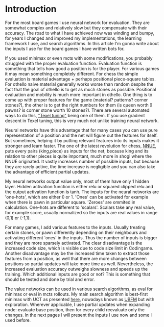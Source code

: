 # Introduction

For the most board games I use neural network for evaluation. They are somewhat complex and relatively slow but they compensate with their accuracy. The road to what I have achieved now was winding and bumpy, for years I changed and improved my implementations, the learning framework I use, and search algorithms. In this article I'm gonna write about the inputs I use for the board games I have written bots for.

If you used minimax or even mcts with some modifications, you probably struggled with the proper evaluation function. Evaluation function is something that tells how good a position is for the player. For various games it may mean something completely different. For chess the simple evaluation is material advantage + perhaps positional piece-square tables. For othello naive material generally works worse than random despite the fact that the goal of othello is to get as much stones as possible. Positional evaluation and mobility is much more important in othello. One thing is to come up with proper features for the game (material? patterns? corner stones?), the other is to get the right numbers for them (is queen worth 9 pawns? is corner stone worth 10 stones?). There are several automated ways to do this, ["Texel tuning"](https://www.chessprogramming.org/Texel%27s_Tuning_Method) being one of them. If you use gradient descent in Texel tuning, this is very much not unlike training neural network.

Neural networks have this advantage that for many cases you can use pure representation of a position and the net will figure out the features for itself. But sometimes, helping it by putting relevant features into its inputs makes it stronger and learn faster. The one of the latest revolution for chess, [NNUE](https://www.chessprogramming.org/NNUE), puts every pairs (king,piece) as inputs for the net, because king and its relation to other pieces is quite important, much more in shogi where the NNUE originated. It vastly increases number of possible inputs, but because they are rarely active, the time increase is negligible and you can also take the advantage of efficient partial updates.

My neural networks output value only, most of them have only 1 hidden layer. Hidden activation function is either relu or squared clipped relu and the output activation function is tanh. The inputs for the neural networks are 'one-hots', which are either 0 or 1. 'Ones' can be activated for example when there is pawn in particular square. 'Zeroes' are ommited in calculation. One-hots are different to 'scalars'. Scalars take any real value, for example score, usually normalized so the inputs are real values in range (0,1) or (-1,1).

For many games, I add various features to the inputs. Usually treating certain stones, or pawn differently depending on their neighbours and activating different 'ones' in the inputs. Thus the number of inputs is bigger and they are more sparsely activated. The clear disadvantage is the increased code size, which is visible due to code size limit in Codingame. Another disadvantage may be the increased time taken to extract those features from a position, as well that there are more changes between positions so partial updates will take more time as well. Nevertheless, the increased evaluation accuracy outweighs slowness and speeds up the training. Which additional inputs are good or not? This is something that should be tested and done by trial and error. 

The value networks can be used in various search algorithms, as eval for minimax or eval in mcts rollouts. My main search algorithm is best-first minimax with UCT as presented [here](https://www.codingame.com/playgrounds/55004/best-first-minimax-search-with-uct), nowadays known as [UBFM](https://arxiv.org/abs/2012.10700) but with exploration. Wherever applicable, I use partial updates when expanding node: evaluate base position, then for every child reevaluate only the changes. In the next pages I will present the inputs I use now and some I used before.

